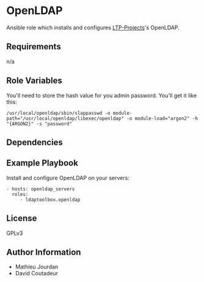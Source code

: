 OpenLDAP
========

Ansible role which installs and configures [LTP-Projects](https://ltb-project.org/)'s OpenLDAP.

Requirements
------------

n/a

Role Variables
--------------

You'll need to store the hash value for you admin password. You'll get it like this:

```
/usr/local/openldap/sbin/slappasswd -o module-path="/usr/local/openldap/libexec/openldap" -o module-load="argon2" -h "{ARGON2}" -s "password"
```

Dependencies
------------


Example Playbook
----------------

Install and configure OpenLDAP on your servers:

    - hosts: openldap_servers
      roles:
         - ldaptoolbox.openldap

License
-------

GPLv3

Author Information
------------------

- Mathieu Jourdan
- David Coutadeur
